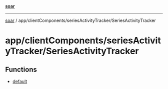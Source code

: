[**soar**](../../../../README.md)

***

[soar](../../../../modules.md) / app/clientComponents/seriesActivityTracker/SeriesActivityTracker

# app/clientComponents/seriesActivityTracker/SeriesActivityTracker

## Functions

- [default](functions/default.md)
